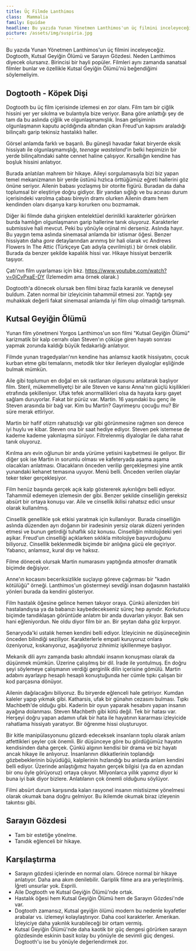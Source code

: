 ```yaml
---
title: Üç Filmde Lanthimos
class: 	Mammalia
family: Equidae
headline: Bu yazıda Yunan Yönetmen Lanthimos'un üç filmini inceleyeceğiz. Dogtooth, Kutsal Geyiğin Ölümü ve Sarayın Gözdesi. 
picture: /assets/img/suspiria.jpg
---
```


Bu yazıda Yunan Yönetmen Lanthimos'un üç filmini inceleyeceğiz. Dogtooth, Kutsal Geyiğin Ölümü ve Sarayın Gözdesi. Neden Lanthimos diyecek olursanız. Birincisi bir hayli popüler. Filmleri aynı zamanda sanatsal filmler bunlar ve özellikle Kutsal Geyiğin Ölümü'nü beğendiğimi söylemeliyim.

## Dogtooth - Köpek Dişi

Dogtooth bu üç film içerisinde izlemesi en zor olanı. Film tam bir çiğlik hissini yer yer sıkılma ve bulantıyla bize veriyor. Bana göre anlattığı şey de tam da bu aslında çiğlik ve olgunlaşmamışlık. İnsan gelişiminin olgunlaşmanın kaputu açıldığında altından çıkan  Freud'un kapısını araladığı bilinçaltı garip tekinsiz hastalıklı haller. 

Görsel anlamda farklı ve başarılı. Bu güneşli havadar fakat biryerde eksik hissiyatı ile olgunlaşmamışlığı, *teenage wasteland*'in belki hepimizin bir yerde bilinçaltındaki sahte cennet haline çalışıyor. Kırsallığın kendine has boşluk hissini anlatıyor.

Burada anlatılan mahrem bir hikaye. Aileyi sorgulamasıyla bizi biz yapan temel mekanizmanın bir yerde üstünü hızlıca örttüğümüz eğreti hallerini göz önüne seriyor. Ailenin babası yozlaşmış bir otorite figürü. Buradan da daha toplumsal bir eleştiriye doğru gidiyor. Bir yandan sığlığı ve bu acınası durum içerisindeki varolma çabası bireyin dramı olurken Ailenin dramı hem kendinden olanı dışarıya karşı korurken onu bozmamak. 

Diğer iki filmde daha girişken entelektüel derinlikli karakterler görürken burda hamlığın olgunlaşmanın garip hallerine tanık oluyoruz. Karakterler submissive hali mevcut. Peki bu yönüyle orjinal mi derseniz. Aslında hayır. Bu yaygın tema aslında sinemasal anlamda bir istismar öğesi. Benzer hissiyatın daha *gore* detaylarından arınmış bir hali olarak vc Andrews Flowers In The Attic (Türkçeye Çatı adıyla çevrilmişti.) bir örnek olabilir. Burada da benzer şekilde kapalılık hissi var. Hikaye hissiyat benzerlik taşıyor. 

Çatı'nın film uyarlaması için bkz. https://www.youtube.com/watch?v=0jCvPxaE-DY (İzlemedim ama örnek olarak.)

Dogtooth'a dönecek olursak ben filmi biraz fazla karanlık ve deneysel buldum. Zaten normal bir izleyicinin tahammül etmesi zor. Yaptığı şey muhakkak değerli fakat sinemasal anlamda iyi film olup olmadığı tartışmalı.

## Kutsal Geyiğin Ölümü

Yunan film yönetmeni Yorgos Lanthimos'un son filmi "Kutsal Geyiğin Ölümü" karizmatik bir kalp cerrahı olan Steven'ın çöküşe giren hayatı sonrası yapmak zorunda kaldığı büyük fedakarlığı anlatıyor.

Filmde yunan tragedyaları'nın kendine has anlamsız kaotik hissiyatını, çocuk kurban etme gibi temalarını, metodik tıkır tıkır ilerleyen diyaloglar eşliğinde bulmak mümkün.

Aile gibi toplumun en doğal en sık rastlanan olgusunu anlatarak başlıyor film. Steril, mükemmelliyetçi bir aile Steven ve karısı Anna'nın güçlü kişilikleri etrafında şekilleniyor. Ufak tefek anormallikleri olsa da hayata karşı gayet sağlam duruyorlar. Fakat bir pürüz var. Martin. 16 yaşındaki bu genç ile Steven arasında bir bağ var. Kim bu Martin? Gayrimeşru çocuğu mu? Bir süre merak ettiriyor.

Martin bir hafif otizm rahatsızlığı var gibi görünmesine rağmen son derece iyi huylu ve kibar. Steven ona bir saat hediye ediyor. Steven pek istemese de kademe
kademe yakınlaşma sürüyor. Filtrelenmiş diyaloglar ile daha rahat tanık oluyoruz.

Kırılma anı evin oğlunun bir anda yürüme yetisini kaybetmesi ile geliyor. Bir diğer şok ise Martin in sorumlu olması ve kafeteryada aşama aşama olacakları anlatması. Olacakların önceden verilip gerçekleşmesi yine antik yunandaki kehanet temasına uyuyor. Menü belli. Önceden verilen olaylar teker teker gerçekleşiyor.

Film henüz başında gerçek açık kalp göstererek aykırılığını belli ediyor. Tahammül edemeyen izlemesin der gibi. Benzer şekilde cinselliğin gereksiz absürt bir
ortaya konuşu var. Aile ve cinsellik ikilisi rahatsız edici unsur olarak kullanılmış.

Cinsellik genellikle şok etkisi yaratmak için kullanılıyor. Burada cinselliğin aslında düzenden ayrı doğanın bir iradesinin yersiz olarak düzeni yerinden etmesi ve bunun getirdiği tuhaflık söz konusu. Cinselliğin mitolojideki yeri aşikar. Freud'un cinselliği açıklarken sıklıkla mitolojiye başvurduğunu biliyoruz. Cinsellik beklenmedik biçimde bir anlığına gücü ele geçiriyor. Yabancı, anlamsız, kural dışı ve haksız.

Filme dönecek olursak Martin numarasını yaptığında atmosfer dramatik biçimde değişiyor.

Anne'ın kocasını beceriksizlikle suçlayıp göreve çağırması bir "kadın kötülüğü" örneği. Lanthimos'un göstermeyi sevdiği insan doğasının hastalıklı yönleri burada da kendini gösteriyor.

Film hastalık öğesine gelince hemen takıyor oraya. Çünkü ailenizden biri hastalandıysa ya da babanızı kaybedecekseniz süreç hep aynıdır. Korkutucu biçimde tanıdıklaşan görüntüde anlatım bir anda duvarları yıkıyor. Bak sen hani eğleniyordun. Ne oldu diyor film bir an. Bir şeytan daha göz kırpıyor.

Senaryoda'ki ustalık hemen kendini belli ediyor. İzleyicinin ne düşüneceğinin önceden bilindiği seziliyor. Karakterlerle empati kuruyoruz onlara özeniyoruz, kıskanıyoruz, aşağılıyoruz zihnimiz işkillenmeye başlıyor.

Mekanik dili aynı zamanda baskı altındaki insanın konuşması olarak da düşünmek mümkün. Üzerine çalışılmış bir dil. İrade ile yontulmuş. En doğru şeyi söylemeye çalışmanın verdiği gerginlik dilin içerisine gömülü. Martin adabını ayarlayıp hesaplı hesaplı konuştuğunda her cümle tıpkı çalışan bir kod parçasına dönüyor.

Ailenin dağılacağını biliyoruz. Bu biryerde eğlenceli hale getiriyor. Kumdan kaleler yapıp yıkmak gibi. Katharsis, ufak bir günahın cezasını bulması. Tıpkı Machbeth'de olduğu gibi. Kaderin bir oyun yaparak hesabını yapan insanın ayağına dolanması. Steven Machbeth gibi kötü değil. Tek bir hatası var. Herşeyi doğru yapan adamın ufak bir hata ile hayatının kararması izleyicide rahatlama hissiyatı yaratıyor. Bir öğrenme hissi oluşturuyor.

Bir kitle manipülasyonunu gözardı edeceksek insanların toplu olarak anlam atfettikleri şeyler çok önemli. Bir düşünceye göre bu gördüğümüz hayatın kendisinden daha gerçek. Çünkü algının kendisi bir drama ve biz hayatı ancak hikaye ile anlıyoruz. İnsanlarının dikkatlerinin toplandığı gözbebeklerinin büyüdüğü, kalplerinin hızlandığı bu anlarda anlam kendini belli ediyor. Üzerinde anlaştığımız hayatın gerçek bilgisi (ya da en azından bir onu öyle görüyoruz) ortaya çıkıyor. Milyonlarca yıllık yapımız diyor ki buna iyi bak diyor bizlere. Anlatılanın çok önemli olduğunu söylüyor.

Filmi absürt durum karşısında kalan rasyonel insanın mistisizme yönelmesi olarak okumak bana doğru gelmiyor. Bu ikilemde okumak biraz izleyenin takıntısı gibi.


## Sarayın Gözdesi

* Tam bir estetiğe yönelme.
* Tanıdık eğlenceli bir hikaye.

## Karşılaştırma

* Sarayın gözdesi içlerinde en normal olanı. Görece normal bir hikaye anlatıyor. Daha ana akım denilebilir. Gariplik filme ara ara yerleştirilmiş. İğreti unsurlar yok. Esprili.
* Aile Dogtooth ve Kutsal Geyiğin Ölümü'nde ortak.
* Hastalık öğesi hem Kutsal Geyiğin Ölümü hem de Sarayın Gözdesi'nde var.
* Dogtooth zamansız, Kutsal geyiğin ölümü modern bu nedenle kıyafetler arabalar vs. izlemeyi kolaylaştırıyor. Daha cool karakterler. Amerikan. İzleyiciye daha yakınlık kurabileceği bir ortam vermiş.
* Kutsal Geyiğin Ölümü'nde daha kaotik bir güç dengesi görürken sarayın gözdesinde eskinin basit kolay bu yönüyle de sevimli güç dengesi. Dogtooth'u ise bu yönüyle değerlendirmek zor.
